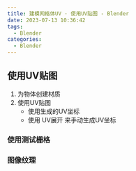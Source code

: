 ```yaml
---
title: 建模网格体UV · 使用UV贴图 - Blender
date: 2023-07-13 10:36:42
tags:
  - Blender
categories:
  - Blender
---
```



## 使用UV贴图

1. 为物体创建材质
2. 使用UV贴图
    * 使用生成的UV坐标
    * 使用 UV展开 来手动生成UV坐标

### 使用测试栅格

### 图像纹理
